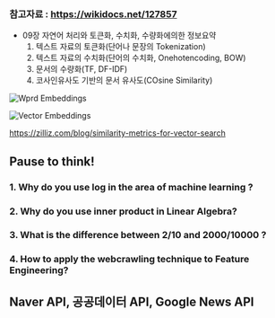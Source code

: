 ### 참고자료 : https://wikidocs.net/127857
- 09장 자연어 처리와 토큰화, 수치화, 수량화에의한 정보요약
  1. 텍스트 자료의 토큰화(단어나 문장의 Tokenization)
  2. 텍스트 자료의 수치화(단어의 수치화, Onehotencoding, BOW)
  3. 문서의 수량화(TF, DF-IDF)
  4. 코사인유사도 기반의 문서 유사도(COsine Similarity)

![Wprd Embeddings](https://velog.velcdn.com/images/leeebs/post/f3b865fc-44c0-4be6-9490-9e07cec7a860/image.png)


![Vector Embeddings](https://miro.medium.com/v2/resize:fit:1100/format:webp/1*_XDfq2rwgYYSB1OgNh1bzw.png)

https://zilliz.com/blog/similarity-metrics-for-vector-search

## Pause to think!
### 1. Why do you use log in the area of machine learning ? 
### 2. Why do you use inner product in Linear Algebra?
### 3. What is the difference between 2/10 and 2000/10000 ?
### 4. How to apply the webcrawling technique to Feature Engineering?


## Naver API, 공공데이터 API, Google News API
